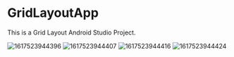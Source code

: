 # GridLayoutApp
This is a Grid Layout Android Studio Project.

![1617523944396](https://user-images.githubusercontent.com/37534587/113502741-e448e380-954b-11eb-9314-0beb9ac866fd.jpg)
![1617523944407](https://user-images.githubusercontent.com/37534587/113502744-e6ab3d80-954b-11eb-9a98-f7008f8f8036.jpg)
![1617523944416](https://user-images.githubusercontent.com/37534587/113502745-e743d400-954b-11eb-95ee-d7fd72ff1c2c.jpg)
![1617523944424](https://user-images.githubusercontent.com/37534587/113502746-e7dc6a80-954b-11eb-8d28-e6b607edbd31.jpg)
